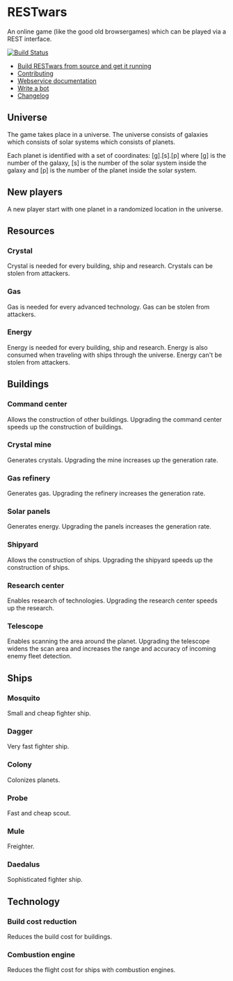# RESTwars
An online game (like the good old browsergames) which can be played via a REST interface.

[![Build Status](https://travis-ci.org/phxql/restwars.svg?branch=master)](https://travis-ci.org/phxql/restwars)

* [Build RESTwars from source and get it running](https://github.com/phxql/restwars/blob/master/docs/build_from_source.md)
* [Contributing](https://github.com/phxql/restwars/blob/master/docs/contributing.md)
* [Webservice documentation](https://github.com/phxql/restwars/blob/master/docs/webservice.md)
* [Write a bot](https://github.com/phxql/restwars/blob/master/docs/write_a_bot.md)
* [Changelog](https://github.com/phxql/restwars/blob/master/CHANGELOG.md)

## Universe
The game takes place in a universe. The universe consists of galaxies which consists of solar systems which consists of planets.

Each planet is identified with a set of coordinates: [g].[s].[p] where [g] is the number of the galaxy, [s] is the number of the solar system inside the galaxy and [p] is the number of the planet inside the solar system.

## New players 
A new player start with one planet in a randomized location in the universe.

## Resources
### Crystal
Crystal is needed for every building, ship and research. Crystals can be stolen from attackers.

### Gas
Gas is needed for every advanced technology. Gas can be stolen from attackers.

### Energy
Energy is needed for every building, ship and research. Energy is also consumed when traveling with ships through the universe. Energy can't be stolen from attackers.

## Buildings
### Command center
Allows the construction of other buildings. Upgrading the command center speeds up the construction of buildings.

### Crystal mine
Generates crystals. Upgrading the mine increases up the generation rate.

### Gas refinery
Generates gas. Upgrading the refinery increases the generation rate.

### Solar panels
Generates energy. Upgrading the panels increases the generation rate.

### Shipyard
Allows the construction of ships. Upgrading the shipyard speeds up the construction of ships.

### Research center
Enables research of technologies. Upgrading the research center speeds up the research.

### Telescope
Enables scanning the area around the planet. Upgrading the telescope widens the scan area and increases the range and accuracy of incoming enemy fleet detection.

## Ships
### Mosquito
Small and cheap fighter ship.

### Dagger
Very fast fighter ship.

### Colony
Colonizes planets.

### Probe
Fast and cheap scout.

### Mule
Freighter.

### Daedalus
Sophisticated fighter ship.

## Technology
### Build cost reduction
Reduces the build cost for buildings.

### Combustion engine
Reduces the flight cost for ships with combustion engines.